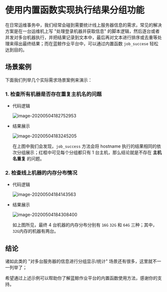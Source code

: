 # 使用内置函数实现执行结果分组功能

在日常运维事务中，我们经常会碰到需要统计线上服务器信息的需求，常见的解决方案是在一台运维机上写 "处理登录机器并获取信息" 的脚本逻辑，然后逐台或者并发对多台机器执行，并把结果记录到文本中，最后再对文本进行排序或去重等处理来得出最终结果；而在蓝鲸作业平台中，可以通过内置函数 `job_succese` 轻松达到目的。

## 场景案例

下面我们列举几个实际需求场景案例来演示：

### 1. 检查所有机器是否存在重复主机名的问题

- 代码逻辑

  ![image-20200504182752953](media/image-20200504182752953.png)

- 结果展示

  ![image-20200504183245205](media/image-20200504183245205.png)

  在上图中我们会发现，`job_success` 方法会将 hostname 执行的结果相同的依次分组展示；红框中可见每个分组都只有 1 台主机，那么结论就是不存在 **主机名重复** 的问题。

### 2. 检查线上机器的内存分布情况

- 代码逻辑

  ![image-20200504184143563](media/image-20200504184143563.png)

- 结果展示

  ![image-20200504184308400](media/image-20200504184308400.png)

  如上图所见，最终 4 台机器的内存分布分别有 `16G` `32G` 和 `64G` 三种；其中，`32G`内存的机器有两台。

## 结论

诸如此类的 "对多台服务器的信息进行分组显示/统计" 场景还有很多，这里就不一一列举了；

希望通过上述示例可以帮助你了解蓝鲸作业平台的内置函数使用方法，感谢你的支持。